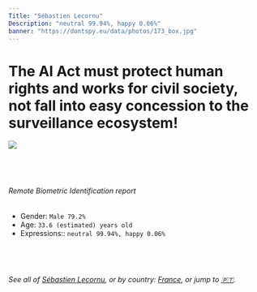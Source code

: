 ```yaml
---
Title: "Sébastien Lecornu"
Description: "neutral 99.94%, happy 0.06%"
banner: "https://dontspy.eu/data/photos/173_box.jpg"
---
```


# The AI Act must protect human rights and works for civil society, not fall into easy concession to the surveillance ecosystem!

<link rel="stylesheet" type="text/css" href="/css/blog.css" />

<div class="is-fake" hidden>

_This is a **fake picture**_, we collect these anyway [because the AI Act](why-deepfake) negotiation moves in a way that would create more mess in our lives! for a longer explanation, read [The Dual Threat: How Losing the Biometric Battle Fuels Deepfake Proliferation](/blog/the-dual-threat-how-losing-the-biometric-battle-fuels-deepfake-proliferation/)

</div>

<!-- <img src="https://dontspy.eu/data/photos/54_box.jpg" /> -->
<img src="https://dontspy.eu/data/photos/173_box.jpg" />

## <br>

###### Remote Biometric Identification report

* <span class="label">Gender:</span> `Male 79.2%`
* <span class="label">Age:</span> `33.6 (estimated) years old`
* <span class="label">Expressions::</span> `neutral 99.94%, happy 0.06%`

## <br>

###### See all of [Sébastien Lecornu](/policymaker#S%C3%A9bastien%20Lecornu), or by country: [France](/country#France), or jump to [🇵🇹](/x/68).

## <br>